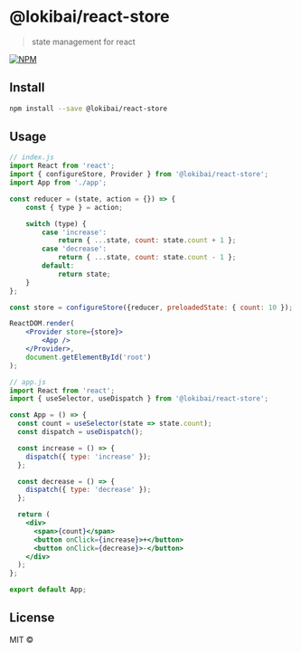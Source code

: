 # @lokibai/react-store

> state management for react

[![NPM](https://img.shields.io/npm/v/@lokibai/react-store.svg)](https://www.npmjs.com/package/@lokibai/react-store)

## Install

```bash
npm install --save @lokibai/react-store
```

## Usage

```jsx
// index.js
import React from 'react';
import { configureStore, Provider } from '@lokibai/react-store';
import App from './app';

const reducer = (state, action = {}) => {
	const { type } = action;

	switch (type) {
		case 'increase':
			return { ...state, count: state.count + 1 };
		case 'decrease':
			return { ...state, count: state.count - 1 };
		default:
			return state;
	}
};

const store = configureStore({reducer, preloadedState: { count: 10 });

ReactDOM.render(
	<Provider store={store}>
		<App />
	</Provider>,
	document.getElementById('root')
);
```

```jsx
// app.js
import React from 'react';
import { useSelector, useDispatch } from '@lokibai/react-store';

const App = () => {
  const count = useSelector(state => state.count);
  const dispatch = useDispatch();

  const increase = () => {
    dispatch({ type: 'increase' });
  };

  const decrease = () => {
    dispatch({ type: 'decrease' });
  };

  return (
    <div>
      <span>{count}</span>
      <button onClick={increase}>+</button>
      <button onClick={decrease}>-</button>
    </div>
  );
};

export default App;
```

## License

MIT © [](https://github.com/)
